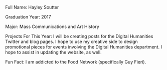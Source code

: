 Full Name: Hayley Soutter

Graduation Year: 2017

Major: Mass Communications and Art History

Projects For This Year: I will be creating posts for the Digital Humanities Twitter and blog pages. I hope to use my creative side to design promotional pieces for events involving the Digital Humanities department. I hope to assist in updating the website, as well.

Fun Fact: I am addicted to the Food Network (specifically Guy Fieri).
